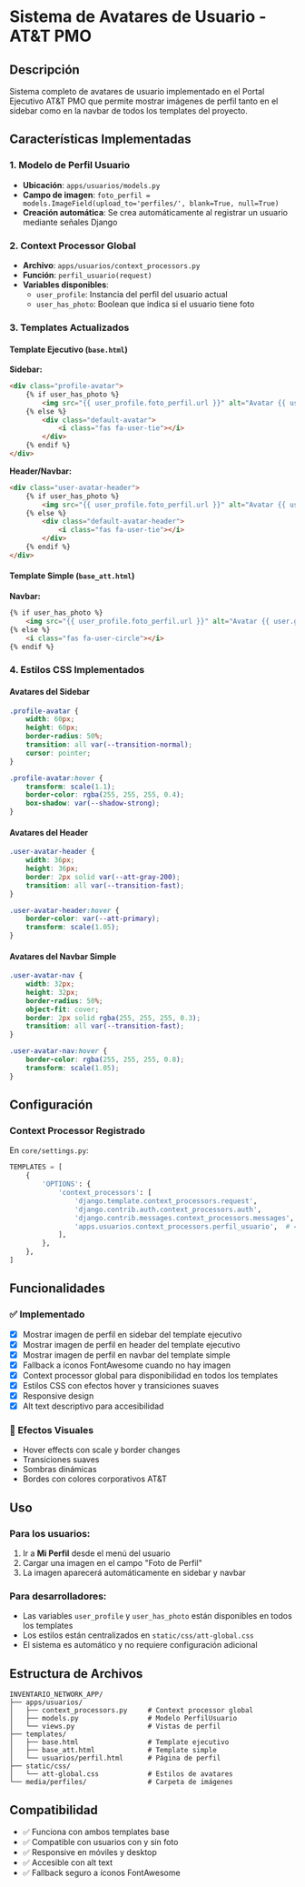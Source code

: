 # Sistema de Avatares de Usuario - AT&T PMO

## Descripción
Sistema completo de avatares de usuario implementado en el Portal Ejecutivo AT&T PMO que permite mostrar imágenes de perfil tanto en el sidebar como en la navbar de todos los templates del proyecto.

## Características Implementadas

### 1. Modelo de Perfil Usuario
- **Ubicación**: `apps/usuarios/models.py`
- **Campo de imagen**: `foto_perfil = models.ImageField(upload_to='perfiles/', blank=True, null=True)`
- **Creación automática**: Se crea automáticamente al registrar un usuario mediante señales Django

### 2. Context Processor Global
- **Archivo**: `apps/usuarios/context_processors.py`
- **Función**: `perfil_usuario(request)`
- **Variables disponibles**:
  - `user_profile`: Instancia del perfil del usuario actual
  - `user_has_photo`: Boolean que indica si el usuario tiene foto

### 3. Templates Actualizados

#### Template Ejecutivo (`base.html`)
**Sidebar:**
```html
<div class="profile-avatar">
    {% if user_has_photo %}
        <img src="{{ user_profile.foto_perfil.url }}" alt="Avatar {{ user.get_full_name|default:user.username }}">
    {% else %}
        <div class="default-avatar">
            <i class="fas fa-user-tie"></i>
        </div>
    {% endif %}
</div>
```

**Header/Navbar:**
```html
<div class="user-avatar-header">
    {% if user_has_photo %}
        <img src="{{ user_profile.foto_perfil.url }}" alt="Avatar {{ user.get_full_name|default:user.username }}">
    {% else %}
        <div class="default-avatar-header">
            <i class="fas fa-user-tie"></i>
        </div>
    {% endif %}
</div>
```

#### Template Simple (`base_att.html`)
**Navbar:**
```html
{% if user_has_photo %}
    <img src="{{ user_profile.foto_perfil.url }}" alt="Avatar {{ user.get_full_name|default:user.username }}" class="user-avatar-nav">
{% else %}
    <i class="fas fa-user-circle"></i>
{% endif %}
```

### 4. Estilos CSS Implementados

#### Avatares del Sidebar
```css
.profile-avatar {
    width: 60px;
    height: 60px;
    border-radius: 50%;
    transition: all var(--transition-normal);
    cursor: pointer;
}

.profile-avatar:hover {
    transform: scale(1.1);
    border-color: rgba(255, 255, 255, 0.4);
    box-shadow: var(--shadow-strong);
}
```

#### Avatares del Header
```css
.user-avatar-header {
    width: 36px;
    height: 36px;
    border: 2px solid var(--att-gray-200);
    transition: all var(--transition-fast);
}

.user-avatar-header:hover {
    border-color: var(--att-primary);
    transform: scale(1.05);
}
```

#### Avatares del Navbar Simple
```css
.user-avatar-nav {
    width: 32px;
    height: 32px;
    border-radius: 50%;
    object-fit: cover;
    border: 2px solid rgba(255, 255, 255, 0.3);
    transition: all var(--transition-fast);
}

.user-avatar-nav:hover {
    border-color: rgba(255, 255, 255, 0.8);
    transform: scale(1.05);
}
```

## Configuración

### Context Processor Registrado
En `core/settings.py`:
```python
TEMPLATES = [
    {
        'OPTIONS': {
            'context_processors': [
                'django.template.context_processors.request',
                'django.contrib.auth.context_processors.auth',
                'django.contrib.messages.context_processors.messages',
                'apps.usuarios.context_processors.perfil_usuario',  # ← Agregado
            ],
        },
    },
]
```

## Funcionalidades

### ✅ Implementado
- [x] Mostrar imagen de perfil en sidebar del template ejecutivo
- [x] Mostrar imagen de perfil en header del template ejecutivo
- [x] Mostrar imagen de perfil en navbar del template simple
- [x] Fallback a íconos FontAwesome cuando no hay imagen
- [x] Context processor global para disponibilidad en todos los templates
- [x] Estilos CSS con efectos hover y transiciones suaves
- [x] Responsive design
- [x] Alt text descriptivo para accesibilidad

### 🎨 Efectos Visuales
- Hover effects con scale y border changes
- Transiciones suaves
- Sombras dinámicas
- Bordes con colores corporativos AT&T

## Uso

### Para los usuarios:
1. Ir a **Mi Perfil** desde el menú del usuario
2. Cargar una imagen en el campo "Foto de Perfil"
3. La imagen aparecerá automáticamente en sidebar y navbar

### Para desarrolladores:
- Las variables `user_profile` y `user_has_photo` están disponibles en todos los templates
- Los estilos están centralizados en `static/css/att-global.css`
- El sistema es automático y no requiere configuración adicional

## Estructura de Archivos
```
INVENTARIO_NETWORK_APP/
├── apps/usuarios/
│   ├── context_processors.py     # Context processor global
│   ├── models.py                 # Modelo PerfilUsuario
│   └── views.py                  # Vistas de perfil
├── templates/
│   ├── base.html                 # Template ejecutivo
│   ├── base_att.html             # Template simple
│   └── usuarios/perfil.html      # Página de perfil
├── static/css/
│   └── att-global.css            # Estilos de avatares
└── media/perfiles/               # Carpeta de imágenes
```

## Compatibilidad
- ✅ Funciona con ambos templates base
- ✅ Compatible con usuarios con y sin foto
- ✅ Responsive en móviles y desktop
- ✅ Accesible con alt text
- ✅ Fallback seguro a íconos FontAwesome 